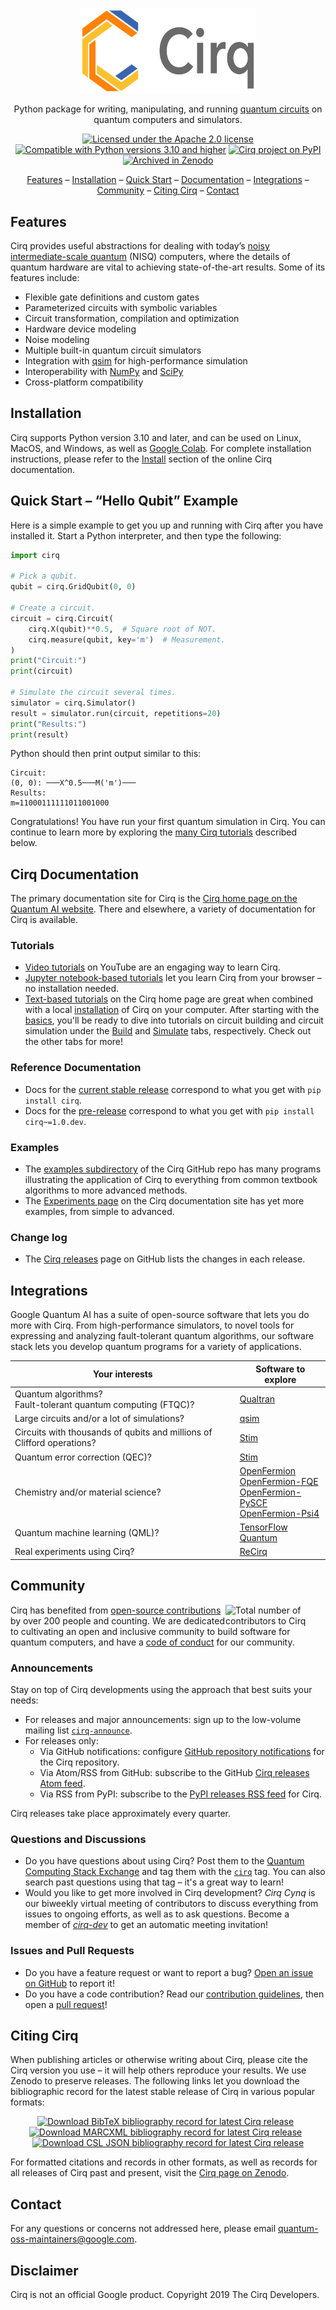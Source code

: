 # <!-- H1 title omitted because our logo acts as the title. -->

<div align="center">
<img width="280px" height="135px" alt="Cirq logo" src="foo.svg">

Python package for writing, manipulating, and running [quantum
circuits](https://en.wikipedia.org/wiki/Quantum_circuit) on quantum computers
and simulators.

[![Licensed under the Apache 2.0
license](https://img.shields.io/badge/License-Apache%202.0-3c60b1.svg?logo=opensourceinitiative&logoColor=white&style=flat-square)](https://github.com/quantumlib/Cirq/blob/main/LICENSE)
[![Compatible with Python versions 3.10 and
higher](https://img.shields.io/badge/Python-3.10+-fcbc2c.svg?style=flat-square&logo=python&logoColor=white)](https://www.python.org/downloads/)
[![Cirq project on
PyPI](https://img.shields.io/pypi/v/cirq.svg?logo=python&logoColor=white&label=PyPI&style=flat-square&color=fcbc2c)](https://pypi.org/project/cirq)
[![Archived in
Zenodo](https://img.shields.io/badge/10.5281%2Fzenodo.4062499-gray.svg?label=DOI&style=flat-square&colorA=gray&colorB=3c60b1)](https://doi.org/10.5281/zenodo.4062499)

[Features](#features) &ndash;
[Installation](#installation) &ndash;
[Quick Start](#quick-start--hello-qubit-example) &ndash;
[Documentation](#cirq-documentation) &ndash;
[Integrations](#integrations) &ndash;
[Community](#community) &ndash;
[Citing Cirq](#citing-cirq) &ndash;
[Contact](#contact)

</div>

## Features

Cirq provides useful abstractions for dealing with today’s [noisy
intermediate-scale quantum](https://arxiv.org/abs/1801.00862) (NISQ) computers,
where the details of quantum hardware are vital to achieving state-of-the-art
results. Some of its features include:

* Flexible gate definitions and custom gates
* Parameterized circuits with symbolic variables
* Circuit transformation, compilation and optimization
* Hardware device modeling
* Noise modeling
* Multiple built-in quantum circuit simulators
* Integration with [qsim](https://github.com/quantumlib/qsim) for
   high-performance simulation
* Interoperability with [NumPy](https://numpy.org) and
  [SciPy](https://scipy.org)
* Cross-platform compatibility

## Installation

Cirq supports Python version 3.10 and later, and can be used on Linux, MacOS,
and Windows, as well as [Google Colab](https://colab.google). For complete
installation instructions, please refer to the
[Install](https://quantumai.google/cirq/start/install) section of the online
Cirq documentation.

## Quick Start – “Hello Qubit” Example

Here is a simple example to get you up and running with Cirq after you have
installed it. Start a Python interpreter, and then type the following:

```python
import cirq

# Pick a qubit.
qubit = cirq.GridQubit(0, 0)

# Create a circuit.
circuit = cirq.Circuit(
    cirq.X(qubit)**0.5,  # Square root of NOT.
    cirq.measure(qubit, key='m')  # Measurement.
)
print("Circuit:")
print(circuit)

# Simulate the circuit several times.
simulator = cirq.Simulator()
result = simulator.run(circuit, repetitions=20)
print("Results:")
print(result)
```

Python should then print output similar to this:

```text
Circuit:
(0, 0): ───X^0.5───M('m')───
Results:
m=11000111111011001000
```

Congratulations! You have run your first quantum simulation in Cirq. You can
continue to learn more by exploring the [many Cirq tutorials](#tutorials)
described below.

## Cirq Documentation

The primary documentation site for Cirq is the [Cirq home page on the Quantum
AI website](https://quantumai.google/cirq). There and elsewhere, a variety of
documentation for Cirq is available.

### Tutorials

* [Video
   tutorials](https://www.youtube.com/playlist?list=PLpO2pyKisOjLVt_tDJ2K6ZTapZtHXPLB4)
   on YouTube are an engaging way to learn Cirq.
* [Jupyter notebook-based
  tutorials](https://colab.research.google.com/github/quantumlib/Cirq) let you
  learn Cirq from your browser – no installation needed.
* [Text-based tutorials](https://quantumai.google/cirq) on the Cirq home page
  are great when combined with a local
  [installation](https://quantumai.google/cirq/start/install) of Cirq on your
  computer. After starting with the
  [basics](https://quantumai.google/cirq/start/basics), you'll be ready to dive
  into tutorials on circuit building and circuit simulation under the
  [Build](https://quantumai.google/cirq/build) and
  [Simulate](https://quantumai.google/cirq/simula) tabs, respectively. Check
  out the other tabs for more!

### Reference Documentation

* Docs for the [current stable
  release](https://quantumai.google/reference/python/cirq/all_symbols)
  correspond to what you get with `pip install cirq`.
* Docs for the
  [pre-release](https://quantumai.google/reference/python/cirq/all_symbols?version=nightly)
  correspond to what you get with `pip install cirq~=1.0.dev`.

### Examples

* The [examples subdirectory](./examples/) of the Cirq GitHub repo has many
  programs illustrating the application of Cirq to everything from common
  textbook algorithms to more advanced methods.
* The [Experiments page](https://quantumai.google/cirq/experiments/) on the
  Cirq documentation site has yet more examples, from simple to advanced.

### Change log

* The [Cirq releases](https://github.com/quantumlib/cirq/releases) page on
  GitHub lists the changes in each release.

## Integrations

Google Quantum AI has a suite of open-source software that lets you do more
with Cirq. From high-performance simulators, to novel tools for expressing and
analyzing fault-tolerant quantum algorithms, our software stack lets you
develop quantum programs for a variety of applications.

<div align="center">

| Your interests                                  | Software to explore  |
|-------------------------------------------------|----------------------|
| Quantum algorithms?<br>Fault-tolerant quantum computing (FTQC)? | [Qualtran](https://github.com/quantumlib/qualtran) |
| Large circuits and/or a lot of simulations?     | [qsim](https://github.com/quantumlib/qsim) |
| Circuits with thousands of qubits and millions of Clifford operations? | [Stim](https://github.com/quantumlib/ssim) |
| Quantum error correction (QEC)?                 | [Stim](https://github.com/quantumlib/ssim) |
| Chemistry and/or material science?              | [OpenFermion](https://github.com/quantumlib/openfermion)<br>[OpenFermion-FQE](https://github.com/quantumlib/OpenFermion-FQE)<br>[OpenFermion-PySCF](https://github.com/quantumlib/OpenFermion-PySCF)<br>[OpenFermion-Psi4](https://github.com/quantumlib/OpenFermion-Psi4) |
| Quantum machine learning (QML)?                 | [TensorFlow Quantum](https://github.com/tensorflow/quantum) |
| Real experiments using Cirq?                    | [ReCirq](https://github.com/quantumlib/ReCirq) |

</div>

## Community

<a href="https://github.com/quantumlib/Cirq/graphs/contributors"><img
align="right" width="160em" alt="Total number of contributors to Cirq"
src="https://img.shields.io/github/contributors/quantumlib/cirq?label=Contributors&logoColor=white&logo=github&color=cccccc&style=flat-square"/></a>

Cirq has benefited from [open-source
contributions](https://github.com/quantumlib/Cirq/graphs/contributors) by over
200 people and counting. We are dedicated to cultivating an open and inclusive
community to build software for quantum computers, and have a [code of
conduct](https://github.com/quantumlib/cirq/blob/main/CODE_OF_CONDUCT.md) for
our community.

### Announcements

Stay on top of Cirq developments using the approach that best suits your needs:

* For releases and major announcements: sign up to the low-volume mailing list
  [`cirq-announce`](https://groups.google.com/forum/#!forum/cirq-announce).
* For releases only:
  * Via GitHub notifications: configure [GitHub repository
    notifications](https://docs.github.com/github/managing-subscriptions-and-notifications-on-github/configuring-notifications)
    for the Cirq repository.
  * Via Atom/RSS from GitHub: subscribe to the GitHub [Cirq releases Atom
    feed](https://github.com/quantumlib/Cirq/releases.atom).
  * Via RSS from PyPI: subscribe to the [PyPI releases RSS
    feed](https://pypi.org/rss/project/cirq/releases.xml) for Cirq.

Cirq releases take place approximately every quarter.

### Questions and Discussions

* Do you have questions about using Cirq? Post them to the [Quantum Computing
   Stack Exchange](https://quantumcomputing.stackexchange.com/) and tag them
   with the
   [`cirq`](https://quantumcomputing.stackexchange.com/questions/tagged/cirq)
   tag. You can also search past questions using that tag – it's a great way to
   learn!
* Would you like to get more involved in Cirq development? _Cirq Cynq_ is our
  biweekly virtual meeting of contributors to discuss everything from issues to
  ongoing efforts, as well as to ask questions. Become a member of
  [_cirq-dev_](https://groups.google.com/forum/#!forum/cirq-dev) to get an
  automatic meeting invitation!

### Issues and Pull Requests

* Do you have a feature request or want to report a bug? [Open an issue on
  GitHub](https://github.com/quantumlib/Cirq/issues/new/choose) to report it!
* Do you have a code contribution? Read our [contribution
  guidelines](https://github.com/quantumlib/cirq/blob/main/CONTRIBUTING.md),
  then open a [pull
  request](https://help.github.com/articles/about-pull-requests)!

## Citing Cirq

When publishing articles or otherwise writing about Cirq, please cite the Cirq
version you use – it will help others reproduce your results. We use Zenodo to
preserve releases. The following links let you download the bibliographic
record for the latest stable release of Cirq in various popular formats:

<div align="center">

[![Download BibTeX bibliography record for latest Cirq
release](https://img.shields.io/badge/Download%20record-e0e0e0.svg?style=flat-square&logo=LaTeX&label=BibTeX&labelColor=106f6e)](https://zenodo.org/records/8161252/export/bibtex)&nbsp;&nbsp;
[![Download MARCXML bibliography record for latest Cirq
release](https://img.shields.io/badge/Download%20record-e0e0e0.svg?style=flat-square&label=MARCXML&labelColor=2f00cd&logo=xml)](https://zenodo.org/records/8161252/export/marcxml)&nbsp;&nbsp;
[![Download CSL JSON bibliography record for latest Cirq
release](https://img.shields.io/badge/Download%20record-e0e0e0.svg?style=flat-square&label=CSL&labelColor=2d98e0&logo=json)](https://zenodo.org/records/8161252/export/csl)

</div>

For formatted citations and records in other formats, as well as records for
all releases of Cirq past and present, visit the [Cirq page on
Zenodo](https://doi.org/10.5281/zenodo.4062499).

## Contact

For any questions or concerns not addressed here, please email
<quantum-oss-maintainers@google.com>.

## Disclaimer

Cirq is not an official Google product. Copyright 2019 The Cirq Developers.
